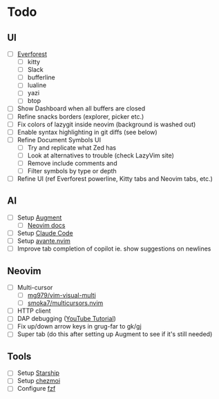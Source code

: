 # Todo

## UI

- [ ] [Everforest](https://github.com/sainnhe/everforest)
  - [ ] kitty
  - [ ] Slack
  - [ ] bufferline
  - [ ] lualine
  - [ ] yazi
  - [ ] btop
- [ ] Show Dashboard when all buffers are closed
- [ ] Refine snacks borders (explorer, picker etc.)
- [ ] Fix colors of lazygit inside neovim (background is washed out)
- [ ] Enable syntax highlighting in git diffs (see below)
- [ ] Refine Document Symbols UI
  - [ ] Try and replicate what Zed has
  - [ ] Look at alternatives to trouble (check LazyVim site)
  - [ ] Remove include comments and
  - [ ] Filter symbols by type or depth
- [ ] Refine UI (ref Everforest powerline, Kitty tabs and Neovim tabs, etc.)

## AI

- [ ] Setup [Augment](https://hjkl.ai/)
  - [ ] [Neovim docs](https://docs.augmentcode.com/using-augment/vim-neovim)
- [ ] Setup [Claude Code](https://docs.anthropic.com/en/docs/agents-and-tools/claude-code/overview)
- [ ] Setup [avante.nvim](https://github.com/yetone/avante.nvim#readme)
- [ ] Improve tab completion of copilot ie. show suggestions on newlines

## Neovim

- [ ] Multi-cursor
  - [ ] [mg979/vim-visual-multi](https://github.com/mg979/vim-visual-multi)
  - [ ] [smoka7/multicursors.nvim](https://github.com/smoka7/multicursors.nvim)
- [ ] HTTP client
- [ ] DAP debugging ([YouTube Tutorial](https://www.youtube.com/watch?v=fvRwG17XsaA))
- [ ] Fix up/down arrow keys in grug-far to gk/gj
- [ ] Super tab (do this after setting up Augment to see if it's still needed)

## Tools

- [ ] Setup [Starship](https://starship.rs/)
- [ ] Setup [chezmoi](https://www.chezmoi.io/)
- [ ] Configure [fzf](https://junegunn.github.io/fzf/)
